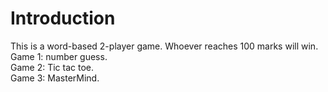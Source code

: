  # Introduction
 This is a word-based 2-player game. Whoever reaches 100 marks will win.  
  Game 1: number guess.   
  Game 2: Tic tac toe.    
  Game 3: MasterMind.    



